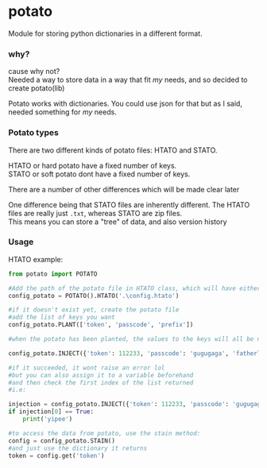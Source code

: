 # potato
 Module for storing python dictionaries in a different format.

### why?
cause why not?\
Needed a way to store data in a way that fit *my* needs, and so decided to create potato(lib) 

Potato works with dictionaries. You could use json for that but as I said, needed something for *my* needs.

### Potato types
There are two different kinds of potato files: HTATO and STATO.

HTATO or hard potato have a fixed number of keys.\
STATO or soft potato dont have a fixed number of keys.

There are a number of other differences which will be made clear later

One difference being that STATO files are inherently different. The HTATO files are really just `.txt`, whereas STATO are zip files.\
This means you can store a "tree" of data, and also version history

### Usage
HTATO example:
```py
from potato import POTATO

#Add the path of the potato file in HTATO class, which will have either the .htato or .stato file extension.
config_potato = POTATO().HTATO('.\config.htato')

#if it doesn't exist yet, create the potato file
#add the list of keys you want
config_potato.PLANT(['token', 'passcode', 'prefix'])

#when the potato has been planted, the values to the keys will all be none, so now add the data

config_potato.INJECT({'token': 112233, 'passcode': 'gugugaga', 'fatherless': True})

#if it succeeded, it wont raise an error lol
#but you can also assign it to a variable beforehand
#and then check the first index of the list returned
#i.e:

injection = config_potato.INJECT({'token': 112233, 'passcode': 'gugugaga', 'prefix': 'urmom'})
if injection[0] == True:
    print('yipee')

#to access the data from potato, use the stain method:
config = config_potato.STAIN()
#and just use the dictionary it returns
token = config.get('token')
```
